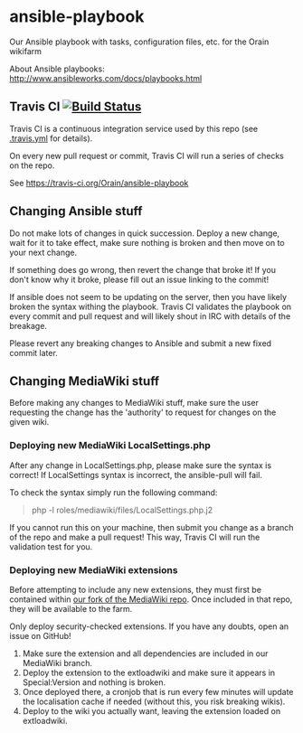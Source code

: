 ansible-playbook
================

Our Ansible playbook with tasks, configuration files, etc. for the Orain wikifarm

About Ansible playbooks: http://www.ansibleworks.com/docs/playbooks.html

Travis CI [![Build Status](https://travis-ci.org/Orain/ansible-playbook.png?branch=master)](https://travis-ci.org/Orain/ansible-playbook)
---------------------

Travis CI is a continuous integration service used by this repo (see [.travis.yml](https://github.com/Orain/ansible-playbook/blob/master/.travis.yml) for details).

On every new pull request or commit, Travis CI will run a series of checks on the repo.

See https://travis-ci.org/Orain/ansible-playbook

Changing Ansible stuff
----------------

Do not make lots of changes in quick succession. 
Deploy a new change, 
wait for it to take effect, 
make sure nothing is broken 
and then move on to your next change.

If something does go wrong, then revert the change that broke it!
If you don't know why it broke, please fill out an issue linking to the commit!

If ansible does not seem to be updating on the server, then you have likely broken the syntax withing the playbook.
Travis CI validates the playbook on every commit and pull request and will likely shout in IRC with details of the breakage.

Please revert any breaking changes to Ansible and submit a new fixed commit later.

Changing MediaWiki stuff
----------------

Before making any changes to MediaWiki stuff, make sure the user requesting the change has the 'authority' to request for changes on the given wiki.

### Deploying new MediaWiki LocalSettings.php

After any change in LocalSettings.php, please make sure the syntax is correct!
If LocalSettings syntax is incorrect, the ansible-pull will fail.

To check the syntax simply run the following command:
 > php -l roles/mediawiki/files/LocalSettings.php.j2

If you cannot run this on your machine, then submit you change as a branch of the repo and make a pull request! This way, Travis CI will run the validation test for you.

### Deploying new MediaWiki extensions

Before attempting to include any new extensions, they must first be contained within [our fork of the MediaWiki repo](https://github.com/Orain/mediawiki-core).
Once included in that repo, they will be available to the farm.

Only deploy security-checked extensions. If you have any doubts, open an issue on GitHub!

 1. Make sure the extension and all dependencies are included in our MediaWiki branch.
 2. Deploy the extension to the extloadwiki and make sure it appears in Special:Version and nothing is broken.
 3. Once deployed there, a cronjob that is run every few minutes will update the localisation cache if needed (without this, you risk breaking wikis).
 4. Deploy to the wiki you actually want, leaving the extension loaded on extloadwiki.

